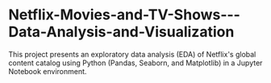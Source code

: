 # Netflix-Movies-and-TV-Shows---Data-Analysis-and-Visualization
This project presents an exploratory data analysis (EDA) of Netflix's global content catalog using Python (Pandas, Seaborn, and Matplotlib) in a Jupyter Notebook environment.
